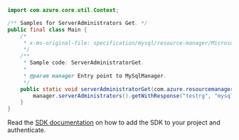 ```java
import com.azure.core.util.Context;

/** Samples for ServerAdministrators Get. */
public final class Main {
    /*
     * x-ms-original-file: specification/mysql/resource-manager/Microsoft.DBforMySQL/stable/2017-12-01/examples/ServerAdminGet.json
     */
    /**
     * Sample code: ServerAdministratorGet.
     *
     * @param manager Entry point to MySqlManager.
     */
    public static void serverAdministratorGet(com.azure.resourcemanager.mysql.MySqlManager manager) {
        manager.serverAdministrators().getWithResponse("testrg", "mysqltestsvc4", Context.NONE);
    }
}
```

Read the [SDK documentation](https://github.com/Azure/azure-sdk-for-java/blob/azure-resourcemanager-mysql_1.0.2/sdk/mysql/azure-resourcemanager-mysql/README.md) on how to add the SDK to your project and authenticate.
